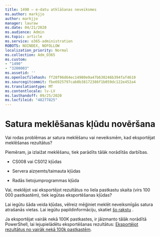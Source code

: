 ```yaml
---
title: 1490 — e-datu atklāšanas neveiksmes
ms.author: markjjo
author: markjjo
manager: lauraw
ms.date: 04/21/2020
ms.audience: Admin
ms.topic: article
ms.service: o365-administration
ROBOTS: NOINDEX, NOFOLLOW
localization_priority: Normal
ms.collection: Adm_O365
ms.custom:
- "1490"
- "3200003"
ms.assetid: ''
ms.openlocfilehash: ff28f96d64ec14980e9a47b630246b394faf4610
ms.sourcegitcommit: fbe6925797cab0b38172386f1b059dc122e452a4
ms.translationtype: MT
ms.contentlocale: lv-LV
ms.lasthandoff: 09/25/2020
ms.locfileid: "48277825"
---
```

# <a name="troubleshoot-content-search-errors"></a>Satura meklēšanas kļūdu novēršana

Vai rodas problēmas ar satura meklēšanu vai neveiksmēm, kad eksportējat meklēšanas rezultātus?

Piemēram, ja izlaižat meklēšanu, tiek parādīts tālāk norādītās darbības.

- CS008 vai CS012 kļūdas

- Servera aizņemts/taimauta kļūdas

- Radās lietojumprogrammas kļūda

Vai, meklējot vai eksportējot rezultātus no liela pastkastu skaita (virs 100 000 pastkastēm), tiek iegūtas eksportēšanas kļūdas?

Lai iegūtu šāda veida kļūdas, vēlreiz mēģiniet meklēt neveiksmīgās satura atrašanās vietas. Lai iegūtu papildinformāciju, skatiet  [šo rakstu](https://docs.microsoft.com/microsoft-365/compliance/retry-failed-content-search) .

Ja eksportējat vairāk nekā 100K pastkastes, ir jāizmanto tālāk norādītā PowerShell, lai lejupielādētu eksportēšanas rezultātus:  [Eksportējot rezultātus no vairāk nekā 100k pastkastēm](https://docs.microsoft.com/microsoft-365/compliance/export-search-results?view=o365-worldwide%23exporting-results-from-more-than-100000-mailboxes).
